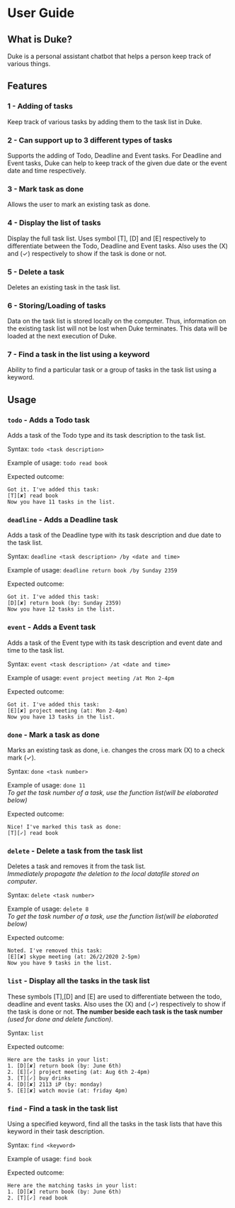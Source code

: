 # User Guide

## What is Duke?
Duke is a personal assistant chatbot that helps a person keep track of various things.

## Features

### 1 - Adding of tasks
Keep track of various tasks by adding them to the task list in Duke.

### 2 - Can support up to 3 different types of tasks
Supports the adding of Todo, Deadline and Event tasks. For Deadline and Event tasks,
Duke can help to keep track of the given due date or the event date and time respectively.

### 3 - Mark task as done
Allows the user to mark an existing task as done. 

### 4 - Display the list of tasks
Display the full task list. Uses symbol [T], [D] and [E] respectively to differentiate between the Todo, Deadline and 
Event tasks. Also uses the (X) and (✓) respectively to show if the task is done or not.

### 5 - Delete a task
Deletes an existing task in the task list.

### 6 - Storing/Loading of tasks
Data on the task list is stored locally on the computer. Thus, information on the existing task list will not be lost 
when Duke terminates. This data will be loaded at the next execution of Duke.

### 7 - Find a task in the list using a keyword
Ability to find a particular task or a group of tasks in the task list using a keyword.

## Usage

### `todo` - Adds a Todo task

Adds a task of the Todo type and its task description to the task list.

Syntax: `todo <task description>`

Example of usage: `todo read book`

Expected outcome: 

`Got it. I've added this task:`\
`[T][✘] read book`\
`Now you have 11 tasks in the list.`

### `deadline` - Adds a Deadline task

Adds a task of the Deadline type with its task description and due date to the task list.

Syntax: `deadline <task description> /by <date and time>`

Example of usage: `deadline return book /by Sunday 2359`

Expected outcome:

`Got it. I've added this task:`\
`[D][✘] return book (by: Sunday 2359)`\
`Now you have 12 tasks in the list.`

### `event` - Adds a Event task

Adds a task of the Event type with its task description and event date and time to the task list.

Syntax: `event <task description> /at <date and time>`

Example of usage: `event project meeting /at Mon 2-4pm`

Expected outcome:

`Got it. I've added this task:`\
`[E][✘] project meeting (at: Mon 2-4pm)`\
`Now you have 13 tasks in the list.`

### `done` - Mark a task as done

Marks an existing task as done, i.e. changes the cross mark (X) to a check mark (✓).

Syntax: `done <task number>`

Example of usage: `done 11`\
*To get the task number of a task, use the function list(will be elaborated below)*

Expected outcome:

`Nice! I've marked this task as done:`\
`[T][✓] read book`

### `delete` - Delete a task from the task list

Deletes a task and removes it from the task list. \
*Immediately propagate the deletion to the local datafile stored on computer*.

Syntax: `delete <task number>`

Example of usage: `delete 8`\
*To get the task number of a task, use the function list(will be elaborated below)*

Expected outcome:

`Noted. I've removed this task:`\
`[E][✘] skype meeting (at: 26/2/2020 2-5pm)`\
`Now you have 9 tasks in the list.`

### `list` - Display all the tasks in the task list

These symbols [T],[D] and [E] are used to differentiate between the todo, deadline and event tasks. 
Also uses the (X) and (✓) respectively to show if the task is done or not. 
**The number beside each task is the task number** *(used for done and delete function)*.

Syntax: `list`

Expected outcome:

`Here are the tasks in your list:`\
`1. [D][✘] return book (by: June 6th)`\
`2. [E][✓] project meeting (at: Aug 6th 2-4pm)`\
`3. [T][✓] buy drinks`\
`4. [D][✘] 2113 iP (by: monday)`\
`5. [E][✘] watch movie (at: friday 4pm)`

### `find` - Find a task in the task list

Using a specified keyword, find all the tasks in the task lists that have this
keyword in their task description.

Syntax: `find <keyword>`

Example of usage: `find book`

Expected outcome:

`Here are the matching tasks in your list:`\
`1. [D][✘] return book (by: June 6th)`\
`2. [T][✓] read book`

